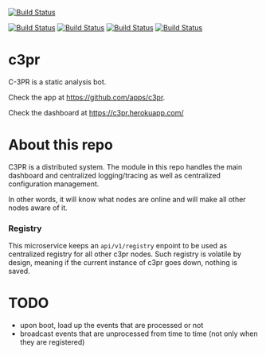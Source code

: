 [![Build Status](https://travis-ci.org/c3pr/c3pr.svg?branch=master)](https://travis-ci.org/c3pr/c3pr)

[![Build Status](https://travis-ci.org/c3pr/c3pr-brain.svg?branch=master)](https://travis-ci.org/c3pr/c3pr-brain)
[![Build Status](https://travis-ci.org/c3pr/c3pr-repo-github.svg?branch=master)](https://travis-ci.org/c3pr/c3pr-repo-github)
[![Build Status](https://travis-ci.org/c3pr/c3pr-agent.svg?branch=master)](https://travis-ci.org/c3pr/c3pr-agent)
[![Build Status](https://travis-ci.org/c3pr/node-git-client.svg?branch=master)](https://travis-ci.org/c3pr/node-git-client)

# c3pr

C-3PR is a static analysis bot.

Check the app at https://github.com/apps/c3pr.

Check the dashboard at https://c3pr.herokuapp.com/


# About this repo

C3PR is a distributed system. The module in this repo handles the main dashboard and centralized logging/tracing as well as centralized configuration management.

In other words, it will know what nodes are online and will make all other nodes aware of it.

### Registry

This microservice keeps an `api/v1/registry` enpoint to be used as centralized registry for all other c3pr nodes.
Such registry is volatile by design, meaning if the current instance of c3pr goes down, nothing is saved.


# TODO

- upon boot, load up the events that are processed or not
- broadcast events that are unprocessed from time to time (not only when they are registered)
